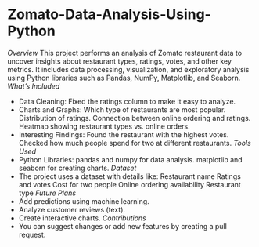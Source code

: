 # Zomato-Data-Analysis-Using-Python
*Overview*
This project performs an analysis of Zomato restaurant data to uncover insights about restaurant types, ratings, votes, and other key metrics. It includes data processing, visualization, and exploratory analysis using Python libraries such as Pandas, NumPy, Matplotlib, and Seaborn.
*What’s Included*
- Data Cleaning: Fixed the ratings column to make it easy to analyze.
- Charts and Graphs:
   Which type of restaurants are most popular.
   Distribution of ratings.
   Connection between online ordering and ratings.
   Heatmap showing restaurant types vs. online orders.
- Interesting Findings:
   Found the restaurant with the highest votes.
   Checked how much people spend for two at different restaurants.
*Tools Used*
- Python Libraries:
   pandas and numpy for data analysis.
   matplotlib and seaborn for creating charts. 
*Dataset*
- The project uses a dataset with details like:
   Restaurant name
   Ratings and votes
   Cost for two people
   Online ordering availability
   Restaurant type
*Future Plans*
- Add predictions using machine learning.
- Analyze customer reviews (text).
- Create interactive charts.
*Contributions*
- You can suggest changes or add new features by creating a pull request.

